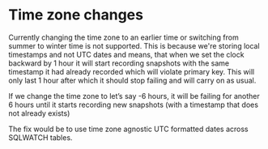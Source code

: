 # Time zone changes

Currently changing the time zone to an earlier time or switching from summer to winter time is not supported. This is because we're storing local timestamps and not UTC dates and means, that when we set the clock backward by 1 hour it will start recording snapshots with the same timestamp it had already recorded which will violate primary key. This will only last 1 hour after which it should stop failing and will carry on as usual.

If we change the time zone to let’s say -6 hours, it will be failing for another 6 hours until it starts recording new snapshots \(with a timestamp that does not already exists\)

The fix would be to use time zone agnostic UTC formatted dates across SQLWATCH tables.

